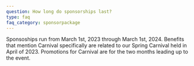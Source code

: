 ```yaml
---
question: How long do sponsorships last?
type: faq
faq_category: sponsorpackage
---
```

Sponsoships run from March 1st, 2023 through March 1st, 2024. Benefits that mention Carnival specifically are related to our Spring Carnival held in April of 2023. Promotions for Carnival are for the two months leading up to the event.